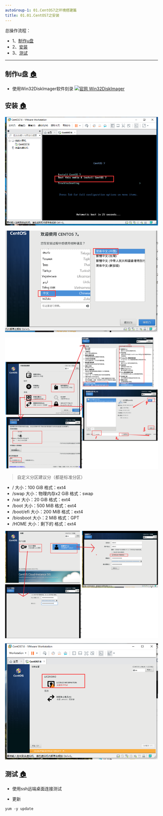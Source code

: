 ```yaml
---
autoGroup-1: 01.CentOS7之环境搭建篇
title: 01.01.CentOS7之安装
---
```


总操作流程：
- 1、[制作u盘](#Linux-01)
- 2、[安装](#Linux-02)
- 3、[测试](#Linux-03)

***

## 制作u盘 <a name="Linux-01" href="#" >:house:</a>

- 使用Win32DiskImager软件刻录
[![](https://img.shields.io/badge/官网-Win32DiskImager-red.svg "官网 Win32DiskImager")](https://sourceforge.net/projects/win32diskimager/files/latest/download)


## 安装 <a name="Linux-02" href="#" >:house:</a>

![](./image/01.01-1.png)

![](./image/01.01-2.png)

![](./image/01.01-3.png)


> 自定义分区建议分（都是标准分区）

- / 大小：100 GiB 格式：ext4
- /swap 大小：物理内存x2 GiB 格式：swap
- /var 大小：20 GiB 格式：ext4
- /boot 大小：500 MiB 格式：ext4
- /boot/efi 大小：200 MiB 格式：ext4
- /biosboot 大小：2 MiB 格式：GPT
- /HOME 大小：剩下的 格式：ext4

![](./image/01.01-4.png)

![](./image/01.01-5.png)

## 测试 <a name="Linux-03" href="#" >:house:</a>

- 使用ssh远端桌面连接测试

- 更新

```
yum -y update
```


